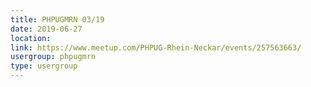 ```yaml
---
title: PHPUGMRN 03/19
date: 2019-06-27
location: 
link: https://www.meetup.com/PHPUG-Rhein-Neckar/events/257563663/
usergroup: phpugmrn
type: usergroup
---
```

